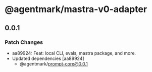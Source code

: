 # @agentmark/mastra-v0-adapter

## 0.0.1

### Patch Changes

- aa89924: Feat: local CLI, evals, mastra package, and more.
- Updated dependencies [aa89924]
  - @agentmark/prompt-core@0.0.1
